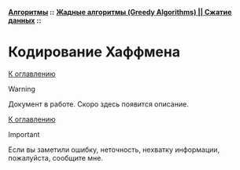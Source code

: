 **[Алгоритмы](../../README.md#algorithms) ::** 
**[Жадные алгоритмы (Greedy Algorithms) || Сжатие данных](../../README.md#algorithms-greedy) ::**
# Кодирование Хаффмена

<!--

-->

[К оглавлению](../../README.md#algorithms-greedy)

> [!WARNING]
> Документ в работе. Скоро здесь появится описание.

[К оглавлению](../../README.md#algorithms-greedy)

> [!IMPORTANT]
> Если вы заметили ошибку, неточность, нехватку информации, пожалуйста, сообщите мне.

